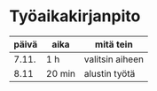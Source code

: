 # Työaikakirjanpito  

| päivä | aika | mitä tein |
| ---- | --- | --- |
| 7.11. | 1 h | valitsin aiheen | 
| 8.11 | 20 min | alustin työtä |
